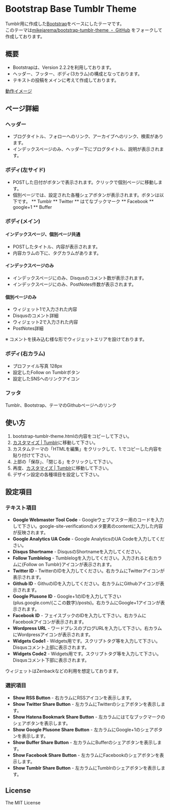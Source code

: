 # Bootstrap Base Tumblr Theme
Tumblr用に作成した[Bootstrap](http://twitter.github.com/bootstrap/)をベースにしたテーマです。  
このテーマは[mikejarema/bootstrap-tumblr-theme ・ GitHub](https://github.com/mikejarema/bootstrap-tumblr-theme) をフォークして作成しております。

## 概要
* Bootstrapは、Version 2.2.2を利用しております。
* ヘッダー、フッター、ボディ(3カラム)の構成となっております。
* テキストの投稿をメインに考えて作成しております。

[動作イメージ](http://testniwaringo.tumblr.com/)


## ページ詳細

### ヘッダー
* ブログタイトル、フォローへのリンク、アーカイブへのリンク、検索があります。
* インデックスページのみ、ヘッダー下にブログタイトル、説明が表示されます。

### ボディ(左サイド)
* POSTした日付がボタンで表示されます。クリックで個別ページに移動します。
* 個別ページでは、設定された各種シェアボタンが表示されます。ボタンは以下です。
** Tumblr
** Twitter
** はてなブックマーク
** Facebook
** google+1
** Buffer

### ボディ(メイン)
#### インデックスページ、個別ページ共通
* POSTしたタイトル、内容が表示されます。
* 内容カラムの下に、タグカラムがあります。

#### インデックスページのみ
* インデックスページにのみ、Disqusのコメント数が表示されます。
* インデックスページにのみ、PostNotes件数が表示されます。

#### 個別ページのみ
* ウィジェット1で入力された内容
* Disqusのコメント詳細
* ウィジェット2で入力された内容
* PostNotes詳細

※ コメントを挟み込む様な形でウィジェットエリアを設けております。

### ボディ(右カラム)
* プロファイル写真 128px
* 設定したFollow on Tumblrボタン
* 設定したSNSへのリンクアイコン

### フッタ
Tumblr、Bootstrap、テーマのGithubページへのリンク


## 使い方

1. bootstrap-tumblr-theme.htmlの内容をコピーして下さい。
2. [カスタマイズ | Tumblr](http://www.tumblr.com/customize)に移動して下さい。
3. カスタムテーマの「HTMLを編集」をクリックして、1.でコピーした内容を貼り付けて下さい。
4. 上部の「保存」、「閉じる」をクリックして下さい。
5. 再度、[カスタマイズ | Tumblr](http://www.tumblr.com/customize)に移動して下さい。
6. デザイン設定の各種項目を設定して下さい。

## 設定項目

### テキスト項目
- **Google Webmaster Tool Code** - Googleウェブマスター用のコードを入力して下さい。google-site-verificationのメタ要素のcontentに入力した内容が反映されます。
- **Google Analytics UA Code** - Google AnalyticsのUA Codeを入力してください。
- **Disqus Shortname** - DisqusのShortnameを入力してください。
- **Follow Tumblelog** - Tumblelogを入力してください。入力されると右カラムに{Follow on Tumblr}アイコンが表示されます。
- **Twitter ID** - TwitterのIDを入力してください。右カラムにTwitterアイコンが表示されます。
- **Github ID** - GithuのIDを入力してください。右カラムにGithubアイコンが表示されます。
- **Google Plusone ID** - Google+1のIDを入力して下さい(plus.google.com/{ここの数字}/posts)。右カラムにGoogle+1アイコンが表示されます。
- **Facebook ID** - フェイスブックのIDを入力して下さい。右カラムにFacebookアイコンが表示されます。
- **Wordpress URL** - ワードプレスのブログURLを入力して下さい。右カラムにWordpressアイコンが表示されます。
- **Widgets Code1** - Widgets用です。スクリプトタグ等を入力して下さい。 Disqusコメント上部に表示されます。
- **Widgets Code2** - Widgets用です。スクリプトタグ等を入力して下さい。 Disqusコメント下部に表示されます。

ウィジェットはZenbackなどの利用を想定しております。

### 選択項目
- **Show RSS Button** - 右カラムにRSSアイコンを表示します。
- **Show Twitter Share Button** - 左カラムにTwitterのシェアボタンを表示します。
- **Show Hatena Bookmark Share Button** - 左カラムにはてなブックマークのシェアボタンを表示します。
- **Show Google Plusone Share Button** - 左カラムにGoogle+1のシェアボタンを表示します。
- **Show Buffer Share Button** - 左カラムにBufferのシェアボタンを表示します。
- **Show Facebook Share Button** - 左カラムにFacebookのシェアボタンを表示します。
- **Show Tumblr Share Button** - 左カラムにTumblrのシェアボタンを表示します。

## License
The MIT License
